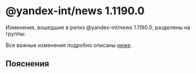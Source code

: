 # @yandex-int/news 1.1190.0

<!-- ЧЕЛОВЕЧЕСКОЕ ВСТУПЛЕНИЕ -->

Изменения, вошедшие в релиз @yandex-int/news 1.1190.0, разделены на группы:

Все важные изменения подробно описаны [ниже](#Пояснения).

## Пояснения

